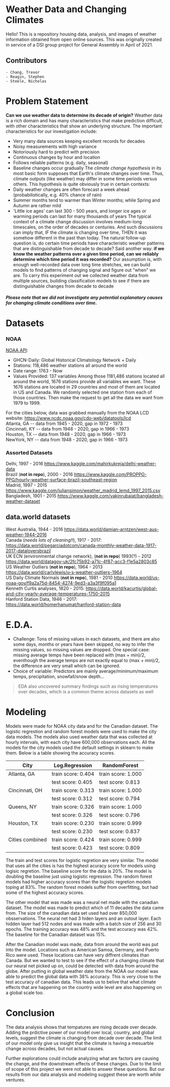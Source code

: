 # Weather Data and Changing Climates

Hello! This is a repository housing data, analysis, and images of weather information obtained from open online sources.  This was originally created in service of a DSI group project for General Assembly in April of 2021. <!-- the weather was beautiful -->

Contributors
-
    - Chang, Trevor
    - Reagin, Stephen
    - Steele, Nicholas
# Problem Statement

**Can we use weather data to determine its decade of origin?**
Weather data is a rich domain and has many characteristics that make prediction difficult, with other characteristics that show an underlying structure. The important characteristics for our investigation include:
- Very many data sources keeping excellent records for decades
- Noisy measurements with high variance
- Notoriously hard to predict with precision
- Continuous changes by hour and location
- Follows reliable patterns (e.g. daily, seasonal)
- Baseline changes occur gradually
The *climate change hypothesis* in its most basic form supposes that Earth's climate changes over time. Thus, climate outputs (like weather) may differ in some time periods versus others. This hypothesis is quite obviously true in certain contexts: 
- Daily weather changes are often forecast a week ahead (probabilistically, e.g. 40% chance of rain)
- Summer months tend to warmer than Winter months; while Spring and Autumn are rather mild
- 'Little ice ages' can last 300 - 500 years, and longer ice ages or warming periods can last for many thousands of years
The typical context of a climate change discussion involves medium-long timescales, on the order of decades or centuries.  And such discussions can imply that, IF the climate is changing over time, THEN it was somehow different in the past than today. The natural follow-up question is, do certain time periods have characteristic weather patterns that are distinguishable from decade to decade?
Said another way: **if we know the weather patterns over a given time period, can we reliably determine which time period it was recorded?**
Our assumption is, with enough well-recorded data over long time stretches, we can build models to find patterns of changing signal and figure out "when" we are.  To carry this experiment out we collected weather data from multiple sources, building classification models to see if there are distinguishable changes from decade to decade
##### Please note that we did not investigate any potential *explanatory causes* for changing climate conditions over time.

# Datasets

### NOAA

[NOAA API](https://www.ncdc.noaa.gov/cdo-web/webservices/v2):
- GHCN-Daily: Global Historical Climatology Network + Daily
- Stations: 118,486 weather stations all around the world
- Date range: 1763 - Now
- Values Provided: 137 variables
Among those 1181,486 stations located all around the world, 1676 stations provide all variables we want. 
These 1676 stations are located in 29 countries and most of them are located in US and Canada.
We randomly selected one station from each of those countries. Then make the request to get all the data we want from 1979 to 1999.

For the cities below, data was grabbed manually from the NOAA LCD website: https://www.ncdc.noaa.gov/cdo-web/datatools/lcd <br>
Atlanta, GA -- data from 1945 - 2020, gap in 1972 - 1973 <br>
Cincinnati, KY -- data from 1948 - 2020, gap in 1966 - 1973 <br>
Houston, TX -- data from 1948 - 2020, gap in 1966 - 1973 <br>
NewYork, NY -- data from 1948 - 2020, gap in 1966 - 1973 <br>


### Assorted Datasets

Delhi, 1997 - 2016 https://www.kaggle.com/mahirkukreja/delhi-weather-data <br>
Brazil (**not in repo**), 2000 - 2016 https://www.kaggle.com/PROPPG-PPG/hourly-weather-surface-brazil-southeast-region <br>
Madrid, 1997 - 2015 https://www.kaggle.com/juliansimon/weather_madrid_lemd_1997_2015.csv <br>
Bangladesh, 1901 - 2015 https://www.kaggle.com/yakinrubaiat/bangladesh-weather-dataset <br>


## data.world datasets

West Australia, 1944 - 2016 https://data.world/damian-arntzen/west-aus-weather-1944-2016 <br>
Canada (*needs lots of cleaning!!*), 1917 - 2017: https://data.world/pegarciadotcom/canada-monthly-weather-data-1917-2017-dataloversbrazil <br>
UK ECN (environmental change network), (**not in repo**) 1993(?) - 2012 https://data.world/datagov-uk/2fc75b92-a71c-4f87-acc3-f1e5a2803c85 <br>
US Weather Outliers (**not in repo**), 1964 - 2013 https://data.world/carlvlewis/u-s-weather-outliers-1964 <br>
US Daily Climate Normals (**not in repo**), 1981 - 2010 https://data.world/us-noaa-gov/f9a2a75d-8454-4274-9ed3-a3a3f9f095a1 <br>
Kenneth Curtis analyses, 1820 - 2015: https://data.world/kacurtis/global-and-city-yearly-average-temperatures-1750-2015 <br>
Hanford Station Data, 1946 - 2017: https://data.world/homerhanumat/hanford-station-data <br>


# E.D.A.
- Challenge: Tons of missing values in each datasets, and there are also some days, months or years have been skipped, no way to infer the missing values, so missing values are dropped. One special case: missing average temps have been replaced with (max + min)/2, eventhough the average temps are not exactly equal to (max + min)/2, the difference are very small which can be ignored.
- Choice of variable: Predictors are mainly average/minimum/maximum temps, precipitation, snowfall/snow depth...
> EDA also uncovered summary findings such as rising temperatures over decades, which is a common theme across datasets as well

# Modeling
Models were made for NOAA city data and for the Canadian dataset. The logistic regrestion and random forest models were used to make the city data models. The models also used weather data that was collected at hourly intervals, with each city have 600,000 observations each. All the models for the city models used the default settings in sklearn to make them. Below is a table showing the accuracy scores. 

| City          | Log.Regression      | RandomForest     |
|---------------|---------------------|------------------|
|Atlanta, GA    | train score: 0.404  |train score: 1.000|
|               | test score:  0.405  |test score: 0.813 |
|Cincinnati, OH | train score: 0.313  |train score: 1.000|    
|               | test score:  0.312  |test score: 0.794 |
|Queens, NY     | train score: 0.326  |train score: 1.000|
|               | test score:  0.326  |test score: 0.796 |
|Houston, TX    | train score: 0.230  |train score: 0.999|
|               | test score:  0.230  |test score: 0.837 |
|Cities combined| train score: 0.424  |train score: 0.999|
|               | test score:  0.423  |test score: 0.809 |

The train and test scores for logistic regretion are very similar. The model that uses all the cities is has the highest acuracy score for models using logisic regretion. The baseline score for the data is 20%. The model is doubling the baseline just using logistic regression. The random forest models had higher accuracy scores than the logistic regretion models toping at 83%. The random forest models suffer from overfitting, but had some of the highest accuracy scores.

The other model that was made was a neural net made with the canadian dataset. The model was made to predict which of 11 decades the data came from. The size of the canadian data set used had over 850,000 obsservations. The neural net had 3 hiden layers and an outout layer. Each hidden layer had 512 nodes and was made with a batch size of 256 and 30 epochs. The training accuracy was 48% and the test accuracy was 42%. The baseline for the Canadian dataset was 15%. 

After the Canadian model was made, data from around the world was put into the model. Locations such as American Samoa, Germany, and Puerto Rico were used. These locations can have very diffrent climates than Canada. But we wanted to test to see if the effect of a changing climate that our neural net picked up on, could be detected with data from around the globe. After putting in global weather date from the NOAA our model was able to predict the global data with 38% accuracy. This is very close to the test accuracy of canadian data. This leads us to belive that what climate effects that are happening on the country wide level are also happening on a global scale too. 


# Conclusion 

The data analysis shows that tempatures are rising decade over decade. Adding the prdictive power of our model over local, country, and global levels, suggest the climate is changing from decade over decade. The limit of our model only give us insight that the climate is having a mesuarble change across decades, but not actual causes.  

Further explorations could include analyzing what are factors are causing the change, and the downstream effects of these changes. Due to the limit of scope of this project we were not able to answer these questions. But our results from our data analysis and modeling suggest these are worth while ventures.

